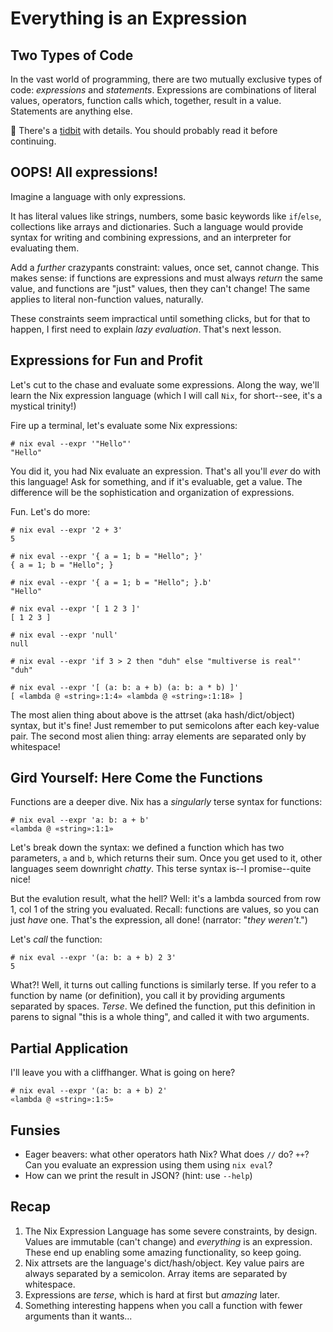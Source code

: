 # Everything is an Expression

## Two Types of Code

In the vast world of programming, there are two mutually exclusive types of
code: _expressions_ and _statements_. Expressions are combinations of literal
values, operators, function calls which, together, result in a value.
Statements are anything else.

💫 There's a [tidbit](../../tidbits/B_statements-and-expressions.md) with
details. You should probably read it before continuing.

## OOPS! All expressions!

Imagine a language with only expressions.

It has literal values like strings, numbers, some basic keywords like
`if`/`else`, collections like arrays and dictionaries. Such a language would
provide syntax for writing and combining expressions, and an interpreter
for evaluating them.

Add a _further_ crazypants constraint: values, once set, cannot change. This
makes sense: if functions are expressions and must always _return_ the same
value, and functions are "just" values, then they can't change! The same
applies to literal non-function values, naturally.

These constraints seem impractical until something clicks, but for that to
happen, I first need to explain _lazy evaluation_. That's next lesson.

## Expressions for Fun and Profit

Let's cut to the chase and evaluate some expressions. Along the way, we'll
learn the Nix expression language (which I will call `Nix`, for short--see,
it's a mystical trinity!)

Fire up a terminal, let's evaluate some Nix expressions:

```console
# nix eval --expr '"Hello"'
"Hello"
```

You did it, you had Nix evaluate an expression. That's all you'll *ever* do
with this language! Ask for something, and if it's evaluable, get a value.
The difference will be the sophistication and organization of expressions.

Fun. Let's do more:

```console
# nix eval --expr '2 + 3'
5

# nix eval --expr '{ a = 1; b = "Hello"; }'
{ a = 1; b = "Hello"; }

# nix eval --expr '{ a = 1; b = "Hello"; }.b'
"Hello"

# nix eval --expr '[ 1 2 3 ]'
[ 1 2 3 ]

# nix eval --expr 'null'
null

# nix eval --expr 'if 3 > 2 then "duh" else "multiverse is real"'
"duh"

# nix eval --expr '[ (a: b: a + b) (a: b: a * b) ]'
[ «lambda @ «string»:1:4» «lambda @ «string»:1:18» ]
```

The most alien thing about above is the attrset (aka hash/dict/object) syntax,
but it's fine! Just remember to put semicolons after each key-value pair.
The second most alien thing: array elements are separated only by whitespace!

## Gird Yourself: Here Come the Functions

Functions are a deeper dive. Nix has a *singularly* terse syntax for functions:

```console
# nix eval --expr 'a: b: a + b'
«lambda @ «string»:1:1»
```

Let's break down the syntax: we defined a function which has two parameters,
`a` and `b`, which returns their sum. Once you get used to it, other languages
seem downright _chatty_. This terse syntax is--I promise--quite nice!

But the evalution result, what the hell? Well: it's a lambda sourced from row
1, col 1 of the string you evaluated. Recall: functions are values, so you can
just _have_ one. That's the expression, all done! (narrator: "_they weren't_.")

Let's _call_ the function:

```console
# nix eval --expr '(a: b: a + b) 2 3'
5
```

What?! Well, it turns out calling functions is similarly terse. If you refer to
a function by name (or definition), you call it by providing arguments
separated by spaces. _Terse_. We defined the function, put this definition in
parens to signal "this is a whole thing", and called it with two arguments.

## Partial Application

I'll leave you with a cliffhanger. What is going on here?

```console
# nix eval --expr '(a: b: a + b) 2'
«lambda @ «string»:1:5»
```

## Funsies

- Eager beavers: what other operators hath Nix? What does `//` do? `++`?
  Can you evaluate an expression using them using `nix eval`?
- How can we print the result in JSON? (hint: use `--help`)

## Recap

1. The Nix Expression Language has some severe constraints, by design.
   Values are immutable (can't change) and _everything_ is an expression.
   These end up enabling some amazing functionality, so keep going.
1. Nix attrsets are the language's dict/hash/object. Key value pairs are
   always separated by a semicolon. Array items are separated by whitespace.
1. Expressions are _terse_, which is hard at first but _amazing_ later.
1. Something interesting happens when you call a function with fewer arguments
   than it wants...

